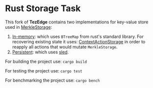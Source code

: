 # Rust Storage Task

This fork of **TezEdge** contains two implementations for key-value store
used in [MerkleStorage](storage/src/merkle_storage.rs):

  1. [In-memory](storage/src/in_memory/kv_store.rs): which uses `BTreeMap` from rust's standard library. For
    recovering existing state it uses: [ContextActionStorage](storage/src/context_action_storage.rs) in order
    to reapply all actions that would mutate `MerkleStorage`.
  1. [Persistent](storage/src/persistent/kv_store.rs): which uses [sled](https://docs.rs/sled/0.34.6/sled/index.html).

For building the project use: `cargo build`

For testing the project use: `cargo test`

For benchmarking the project use: `cargo bench`
